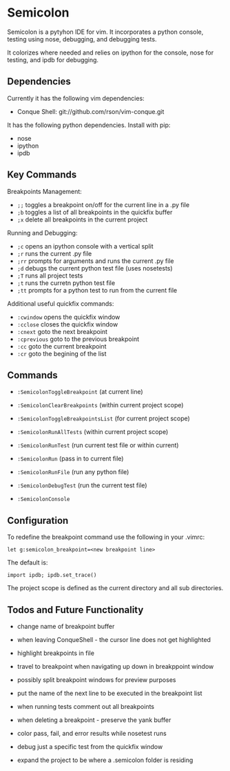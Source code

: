 Semicolon
=========

Semicolon is a pytyhon IDE for vim. It incorporates a python console, testing
using nose, debugging, and debugging tests.

It colorizes where needed and relies on ipython for the console, nose for
testing, and ipdb for debugging.

              
Dependencies
------------

Currently it has the following vim dependencies:

- Conque Shell: git://github.com/rson/vim-conque.git

It has the following python dependencies.  Install with pip:

- nose
- ipython
- ipdb

Key Commands
------------

Breakpoints Management:

- `;;` toggles a breakpoint on/off for the current line in a .py file
- `;b` toggles a list of all breakpoints in the quickfix buffer
- `;x` delete all breakpoints in the current project

Running and Debugging:

- `;c`  opens an ipython console with a vertical split
- `;r`  runs the current .py file
- `;rr` prompts for arguments and runs the current .py file
- `;d`  debugs the current python test file (uses nosetests)
- `;T`  runs all project tests
- `;t`  runs the curretn python test file
- `;tt` prompts for a python test to run from the current file


Additional useful quickfix commands:

- `:cwindow` opens the quickfix window
- `:cclose` closes the quickfix window
- `:cnext` goto the next breakpoint
- `:cprevious` goto to the previous breakpoint
- `:cc` goto the current breakpoint
- `:cr` goto the begining of the list

    
Commands
--------
- `:SemicolonToggleBreakpoint` (at current line)
- `:SemicolonClearBreakpoints` (within current project scope)
- `:SemicolonToggleBreakpointsList` (for current project scope)

- `:SemicolonRunAllTests` (within current project scope)
- `:SemicolonRunTest` <test> (run current test file or <test> within current) 

- `:SemicolonRun` <arguments> (pass in <arguments> to current file)
- `:SemicolonRunFile` <file> <arguments> (run any python file)
- `:SemicolonDebugTest` (run the current test file)

- `:SemicolonConsole`

Configuration
-------------

To redefine the breakpoint command use the following in your .vimrc:

    let g:semicolon_breakpoint=<new breakpoint line>

The default is:

    import ipdb; ipdb.set_trace()

The project scope is defined as the current directory and all sub directories.

Todos and Future Functionality
------------------------------

- change name of breakpoint buffer
- when leaving ConqueShell - the cursor line does not get highlighted
- highlight breakpoints in file
- travel to breakpoint when navigating up down in breakppoint window
- possibly split breakpoint windows for preview purposes
- put the name of the next line to be executed in the breakpoint list

- when running tests comment out all breakpoints
- when deleting a breakpoint - preserve the yank buffer
- color pass, fail, and error results while nosetest runs
- debug just a specific test from the quickfix window
- expand the project to be where a .semicolon folder is residing 

